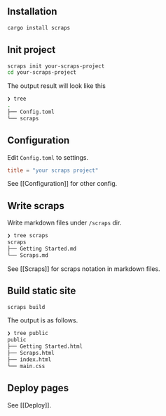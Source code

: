 ## Installation
```bash
cargo install scraps
```

## Init project
```bash
scraps init your-scraps-project
cd your-scraps-project
```

The output result will look like this

```bash
❯ tree
.
├── Config.toml
└── scraps
```

## Configuration
Edit `Config.toml` to settings.

```toml:Config.toml
title = "your scraps project"
```

See [[Configuration]] for other config.

## Write scraps
Write markdown files under `/scraps` dir.

```bash
❯ tree scraps
scraps
├── Getting Started.md
└── Scraps.md
```

See [[Scraps]] for scraps notation in markdown files.

## Build static site

```bash
scraps build
```

The output is as follows.

```bash
❯ tree public
public
├── Getting Started.html
├── Scraps.html
├── index.html
└── main.css
```

## Deploy pages
See [[Deploy]].
